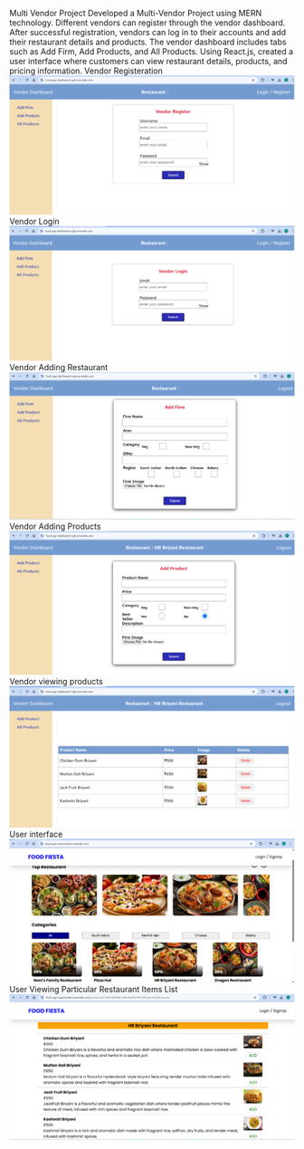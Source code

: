 Multi Vendor Project
Developed a Multi-Vendor Project using MERN technology. Different vendors can register through the vendor dashboard. After successful registration, vendors can log in to their accounts and add their restaurant details and products.
The vendor dashboard includes tabs such as Add Firm, Add Products, and All Products. Using React.js, created a user interface where customers can view restaurant details, products, and pricing information.
Vendor Registeration
![image alt](https://github.com/HarikaReddy-Kalakota/Food-App/blob/afff74ebf911b6dcab2fe48e7534e0b7eeff4aa0/Vendor%20Registeration.png)
Vendor Login
![image alt](https://github.com/HarikaReddy-Kalakota/Food-App/blob/afff74ebf911b6dcab2fe48e7534e0b7eeff4aa0/Vendor%20Login.png)
Vendor Adding Restaurant
![image alt](https://github.com/HarikaReddy-Kalakota/Food-App/blob/afff74ebf911b6dcab2fe48e7534e0b7eeff4aa0/Vendor%20Restaurant.png)
Vendor Adding Products
![image alt](https://github.com/HarikaReddy-Kalakota/Food-App/blob/afff74ebf911b6dcab2fe48e7534e0b7eeff4aa0/Vendor%20Adding%20Product.png)
Vendor viewing products
![image alt](https://github.com/HarikaReddy-Kalakota/Food-App/blob/afff74ebf911b6dcab2fe48e7534e0b7eeff4aa0/All%20Products.png)
User interface
![image alt](https://github.com/HarikaReddy-Kalakota/Food-App/blob/2f398b199f07b06263ab76dc2973cc93d57decd8/User%20Interface.png)
 User Viewing Particular Restaurant Items List
 ![image alt](https://github.com/HarikaReddy-Kalakota/Food-App/blob/2f398b199f07b06263ab76dc2973cc93d57decd8/Particular%20Restaurant%20Viewing.png)

